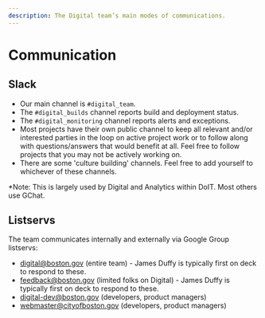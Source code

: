 ```yaml
---
description: The Digital team’s main modes of communications.
---
```


# Communication

## Slack 

* Our main channel is `#digital_team`.
* The `#digital_builds` channel reports build and deployment status.
* The `#digital_monitoring` channel reports alerts and exceptions.
* Most projects have their own public channel to keep all relevant and/or interested parties in the loop on active project work or to follow along with questions/answers that would benefit at all. Feel free to follow projects that you may not be actively working on.
* There are some 'culture building' channels. Feel free to add yourself to whichever of these channels.

\*Note: This is largely used by Digital and Analytics within DoIT. Most others use GChat.

## Listservs

The team communicates internally and externally via Google Group listservs:

* [digital@boston.gov](mailto:digital@boston.gov) \(entire team\) - James Duffy is typically first on deck to respond to these.
* feedback@boston.gov \(limited folks on Digital\) - James Duffy is typically first on deck to respond to these.
* [digital-dev@boston.gov](mailto:digital-dev@boston.gov) \(developers, product managers\)
* [webmaster@cityofboston.gov](mailto:webmaster@cityofboston.gov) \(developers, product managers\)

